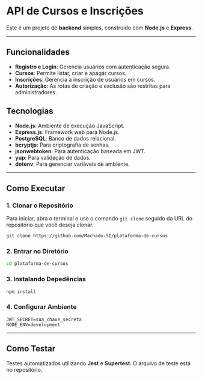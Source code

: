 # API de Cursos e Inscrições

Este é um projeto de **backend** simples, construído com **Node.js** e **Express**.

---

## Funcionalidades

* **Registro e Login**: Gerencia usuários com autenticação segura.
* **Cursos**: Permite listar, criar e apagar cursos.
* **Inscrições**: Gerencia a inscrição de usuários em cursos.
* **Autorização**: As rotas de criação e exclusão são restritas para administradores.

## Tecnologias
* **Node.js**: Ambiente de execução JavaScript.
* **Express.js**: Framework web para Node.js.
* **PostgreSQL**: Banco de dados relacional.
* **bcryptjs**: Para criptografia de senhas.
* **jsonwebtoken**: Para autenticação baseada em JWT.
* **yup**: Para validação de dados.
* **dotenv**: Para gerenciar variáveis de ambiente.

---

## Como Executar

### 1. Clonar o Repositório

Para iniciar, abra o terminal e use o comando `git clone` seguido da URL do repositório que você deseja clonar.

```bash
git clone https://github.com/Machado-SI/plataforma-de-cursos
```

### 2. Entrar no Diretório

```bash
cd plataforma-de-cursos
```

### 3. Instalando Depedências

```bash
npm install
```

### 4. Configurar Ambiente
```dotenv
JWT_SECRET=sua_chave_secreta
NODE_ENV=development
```

---

## Como Testar

Testes automatizados utilizando **Jest** e **Supertest**. O arquivo de teste está no repositório.

